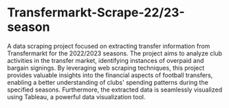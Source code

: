 # Transfermarkt-Scrape-22/23-season
 A data scraping project focused on extracting transfer information from Transfermarkt for the 2022/2023 seasons. The project aims to analyze club activities in the transfer market, identifying instances of overpaid and bargain signings. By leveraging web scraping techniques, this project provides valuable insights into the financial aspects of football transfers, enabling a better understanding of clubs' spending patterns during the specified seasons.  Furthermore, the extracted data is seamlessly visualized using Tableau, a powerful data visualization tool. 
